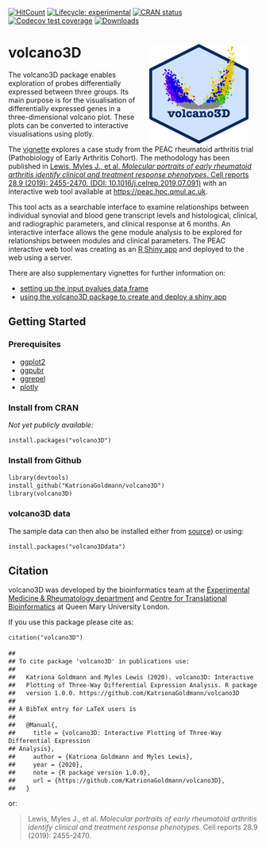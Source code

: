 [![HitCount](http://hits.dwyl.com/KatrionaGoldmann/volcano3D.svg)](http://hits.dwyl.com/KatrionaGoldmann/volcano3D)
[![Lifecycle:
experimental](https://img.shields.io/badge/lifecycle-experimental-orange.svg)](https://www.tidyverse.org/lifecycle/#experimental)
[![CRAN
status](https://www.r-pkg.org/badges/version/volcano3D)](https://cran.r-project.org/package=volcano3D)
[![Codecov test
coverage](https://codecov.io/gh/r-lib/volcano3D/branch/master/graph/badge.svg)](https://codecov.io/gh/r-lib/volcano3D?branch=master)
[![Downloads](https://cranlogs.r-pkg.org/badges/volcano3D?color=blue)](https://cran.rstudio.com/package=volcano3D)

volcano3D <img src="logo.png" align="right" alt="" width="200" hspace="20" />
=============================================================================

The volcano3D package enables exploration of probes differentially
expressed between three groups. Its main purpose is for the
visualisation of differentially expressed genes in a three-dimensional
volcano plot. These plots can be converted to interactive visualisations
using plotly.

The
[vignette](file:///Users/kgoldmann/Documents/Analyses/volcano_package/volcano3D/docs/articles/Extended_Vignette.html)
explores a case study from the PEAC rheumatoid arthritis trial
(Pathobiology of Early Arthritis Cohort). The methodology has been
published in [Lewis, Myles J., et al. *Molecular portraits of early
rheumatoid arthritis identify clinical and treatment response
phenotypes*. Cell reports 28.9 (2019): 2455-2470. (DOI:
10.1016/j.celrep.2019.07.091)](https://doi.org/10.1016/j.celrep.2019.07.091)
with an interactive web tool available at <https://peac.hpc.qmul.ac.uk>.

This tool acts as a searchable interface to examine relationships
between individual synovial and blood gene transcript levels and
histological, clinical, and radiographic parameters, and clinical
response at 6 months. An interactive interface allows the gene module
analysis to be explored for relationships between modules and clinical
parameters. The PEAC interactive web tool was creating as an [R Shiny
app](https://shiny.rstudio.com) and deployed to the web using a server.

There are also supplementary vignettes for further information on:

-   [setting up the input pvalues data
    frame](https://katrionagoldmann.github.io/volcano3D/articles/pvalues_generator.html)
-   [using the volcano3D package to create and deploy a shiny
    app](https://katrionagoldmann.github.io/volcano3D/articles/shiny_builder.html)

Getting Started
---------------

### Prerequisites

-   [ggplot2](https://cran.r-project.org/web/packages/ggplot2/index.html)
-   [ggpubr](https://cran.r-project.org/web/packages/ggpubr/index.html)
-   [ggrepel](https://cran.r-project.org/web/packages/ggrepel/index.html)
-   [plotly](https://cran.r-project.org/web/packages/plotly/index.html)

### Install from CRAN

*Not yet publicly available:*

    install.packages("volcano3D")

### Install from Github

    library(devtools)
    install_github("KatrionaGoldmann/volcano3D")
    library(volcano3D)

### volcano3D data

The sample data can then also be installed either from
[source](https://github.com/KatrionaGoldmann/volcano3Ddata)) or using:

    install.packages("volcano3Ddata")

Citation
--------

volcano3D was developed by the bioinformatics team at the [Experimental
Medicine & Rheumatology department](https://www.qmul.ac.uk/whri/emr/)
and [Centre for Translational
Bioinformatics](https://www.qmul.ac.uk/c4tb/) at Queen Mary University
London.

If you use this package please cite as:

    citation("volcano3D")

    ## 
    ## To cite package 'volcano3D' in publications use:
    ## 
    ##   Katriona Goldmann and Myles Lewis (2020). volcano3D: Interactive
    ##   Plotting of Three-Way Differential Expression Analysis. R package
    ##   version 1.0.0. https://github.com/KatrionaGoldmann/volcano3D
    ## 
    ## A BibTeX entry for LaTeX users is
    ## 
    ##   @Manual{,
    ##     title = {volcano3D: Interactive Plotting of Three-Way Differential Expression
    ## Analysis},
    ##     author = {Katriona Goldmann and Myles Lewis},
    ##     year = {2020},
    ##     note = {R package version 1.0.0},
    ##     url = {https://github.com/KatrionaGoldmann/volcano3D},
    ##   }

or:

> Lewis, Myles J., et al. *Molecular portraits of early rheumatoid
> arthritis identify clinical and treatment response phenotypes*. Cell
> reports 28.9 (2019): 2455-2470.
